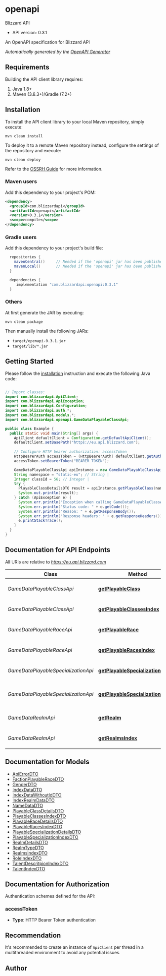 # openapi

Blizzard API
- API version: 0.3.1

An OpenAPI specification for Blizzard API


*Automatically generated by the [OpenAPI Generator](https://openapi-generator.tech)*


## Requirements

Building the API client library requires:
1. Java 1.8+
2. Maven (3.8.3+)/Gradle (7.2+)

## Installation

To install the API client library to your local Maven repository, simply execute:

```shell
mvn clean install
```

To deploy it to a remote Maven repository instead, configure the settings of the repository and execute:

```shell
mvn clean deploy
```

Refer to the [OSSRH Guide](http://central.sonatype.org/pages/ossrh-guide.html) for more information.

### Maven users

Add this dependency to your project's POM:

```xml
<dependency>
  <groupId>com.blizzardapi</groupId>
  <artifactId>openapi</artifactId>
  <version>0.3.1</version>
  <scope>compile</scope>
</dependency>
```

### Gradle users

Add this dependency to your project's build file:

```groovy
  repositories {
    mavenCentral()     // Needed if the 'openapi' jar has been published to maven central.
    mavenLocal()       // Needed if the 'openapi' jar has been published to the local maven repo.
  }

  dependencies {
     implementation "com.blizzardapi:openapi:0.3.1"
  }
```

### Others

At first generate the JAR by executing:

```shell
mvn clean package
```

Then manually install the following JARs:

* `target/openapi-0.3.1.jar`
* `target/lib/*.jar`

## Getting Started

Please follow the [installation](#installation) instruction and execute the following Java code:

```java

// Import classes:
import com.blizzardapi.ApiClient;
import com.blizzardapi.ApiException;
import com.blizzardapi.Configuration;
import com.blizzardapi.auth.*;
import com.blizzardapi.models.*;
import com.blizzardapi.openapi.GameDataPlayableClassApi;

public class Example {
  public static void main(String[] args) {
    ApiClient defaultClient = Configuration.getDefaultApiClient();
    defaultClient.setBasePath("https://eu.api.blizzard.com");
    
    // Configure HTTP bearer authorization: accessToken
    HttpBearerAuth accessToken = (HttpBearerAuth) defaultClient.getAuthentication("accessToken");
    accessToken.setBearerToken("BEARER TOKEN");

    GameDataPlayableClassApi apiInstance = new GameDataPlayableClassApi(defaultClient);
    String namespace = "static-eu"; // String | 
    Integer classId = 56; // Integer | 
    try {
      PlayableClassDetailsDTO result = apiInstance.getPlayableClass(namespace, classId);
      System.out.println(result);
    } catch (ApiException e) {
      System.err.println("Exception when calling GameDataPlayableClassApi#getPlayableClass");
      System.err.println("Status code: " + e.getCode());
      System.err.println("Reason: " + e.getResponseBody());
      System.err.println("Response headers: " + e.getResponseHeaders());
      e.printStackTrace();
    }
  }
}

```

## Documentation for API Endpoints

All URIs are relative to *https://eu.api.blizzard.com*

Class | Method | HTTP request | Description
------------ | ------------- | ------------- | -------------
*GameDataPlayableClassApi* | [**getPlayableClass**](docs/GameDataPlayableClassApi.md#getPlayableClass) | **GET** /data/wow/playable-class/{classId} | Returns a playable class by ID.
*GameDataPlayableClassApi* | [**getPlayableClassesIndex**](docs/GameDataPlayableClassApi.md#getPlayableClassesIndex) | **GET** /data/wow/playable-class/index | Returns an index of playable class.
*GameDataPlayableRaceApi* | [**getPlayableRace**](docs/GameDataPlayableRaceApi.md#getPlayableRace) | **GET** /data/wow/playable-race/{playableRaceId} | Returns a playable race by ID.
*GameDataPlayableRaceApi* | [**getPlayableRacesIndex**](docs/GameDataPlayableRaceApi.md#getPlayableRacesIndex) | **GET** /data/wow/playable-race/index | Returns an index of playable races.
*GameDataPlayableSpecializationApi* | [**getPlayableSpecialization**](docs/GameDataPlayableSpecializationApi.md#getPlayableSpecialization) | **GET** /data/wow/playable-specialization/{specId} | Returns a playable race by ID.
*GameDataPlayableSpecializationApi* | [**getPlayableSpecializationsIndex**](docs/GameDataPlayableSpecializationApi.md#getPlayableSpecializationsIndex) | **GET** /data/wow/playable-specialization/index | Returns an index of playable specializations.
*GameDataRealmApi* | [**getRealm**](docs/GameDataRealmApi.md#getRealm) | **GET** /data/wow/realm/{realmSlug} | Returns a single realm by slug or ID.
*GameDataRealmApi* | [**getRealmsIndex**](docs/GameDataRealmApi.md#getRealmsIndex) | **GET** /data/wow/realm/index | Returns an index of realms.


## Documentation for Models

 - [ApiErrorDTO](docs/ApiErrorDTO.md)
 - [FactionPlayableRaceDTO](docs/FactionPlayableRaceDTO.md)
 - [GenderDTO](docs/GenderDTO.md)
 - [IndexDataDTO](docs/IndexDataDTO.md)
 - [IndexDataWithoutIdDTO](docs/IndexDataWithoutIdDTO.md)
 - [IndexRealmDataDTO](docs/IndexRealmDataDTO.md)
 - [NameDataDTO](docs/NameDataDTO.md)
 - [PlayableClassDetailsDTO](docs/PlayableClassDetailsDTO.md)
 - [PlayableClassesIndexDTO](docs/PlayableClassesIndexDTO.md)
 - [PlayableRaceDetailsDTO](docs/PlayableRaceDetailsDTO.md)
 - [PlayableRacesIndexDTO](docs/PlayableRacesIndexDTO.md)
 - [PlayableSpecializationDetailsDTO](docs/PlayableSpecializationDetailsDTO.md)
 - [PlayableSpecializationIndexDTO](docs/PlayableSpecializationIndexDTO.md)
 - [RealmDetailsDTO](docs/RealmDetailsDTO.md)
 - [RealmTypeDTO](docs/RealmTypeDTO.md)
 - [RealmsIndexDTO](docs/RealmsIndexDTO.md)
 - [RoleIndexDTO](docs/RoleIndexDTO.md)
 - [TalentDescritpionIndexDTO](docs/TalentDescritpionIndexDTO.md)
 - [TalentIndexDTO](docs/TalentIndexDTO.md)


<a id="documentation-for-authorization"></a>
## Documentation for Authorization


Authentication schemes defined for the API:
<a id="accessToken"></a>
### accessToken

- **Type**: HTTP Bearer Token authentication


## Recommendation

It's recommended to create an instance of `ApiClient` per thread in a multithreaded environment to avoid any potential issues.

## Author



